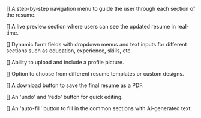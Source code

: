 [] A step-by-step navigation menu to guide the user through each section of the resume.

[] A live preview section where users can see the updated resume in real-time.

[] Dynamic form fields with dropdown menus and text inputs for different sections such as education, experience, skills, etc.

[] Ability to upload and include a profile picture.

[] Option to choose from different resume templates or custom designs.

[] A download button to save the final resume as a PDF.

[] An 'undo' and 'redo' button for quick editing.

[] An 'auto-fill' button to fill in the common sections with AI-generated text.
